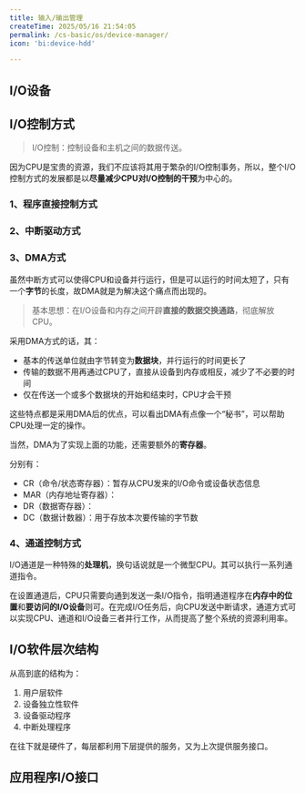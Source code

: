 ```yaml
---
title: 输入/输出管理
createTime: 2025/05/16 21:54:05
permalink: /cs-basic/os/device-manager/
icon: 'bi:device-hdd'

---
```


## I/O设备

## I/O控制方式

> I/O控制：控制设备和主机之间的数据传送。

因为CPU是宝贵的资源，我们不应该将其用于繁杂的I/O控制事务，所以，整个I/O控制方式的发展都是以**尽量减少CPU对I/O控制的干预**为中心的。

### 1、程序直接控制方式

### 2、中断驱动方式

### 3、DMA方式

虽然中断方式可以使得CPU和设备并行运行，但是可以运行的时间太短了，只有一个**字节**的长度，故DMA就是为解决这个痛点而出现的。

> 基本思想：在I/O设备和内存之间开辟**直接的数据交换通路**，彻底解放CPU。

采用DMA方式的话，其：

- 基本的传送单位就由字节转变为**数据块**，并行运行的时间更长了
- 传输的数据不用再通过CPU了，直接从设备到内存或相反，减少了不必要的时间
- 仅在传送一个或多个数据块的开始和结束时，CPU才会干预

这些特点都是采用DMA后的优点，可以看出DMA有点像一个“秘书”，可以帮助CPU处理一定的操作。

当然，DMA为了实现上面的功能，还需要额外的**寄存器**。

分别有：

- CR（命令/状态寄存器）：暂存从CPU发来的I/O命令或设备状态信息
- MAR（内存地址寄存器）：
- DR（数据寄存器）：
- DC（数据计数器）：用于存放本次要传输的字节数

### 4、通道控制方式

I/O通道是一种特殊的**处理机**，换句话说就是一个微型CPU。其可以执行一系列通道指令。

在设置通道后，CPU只需要向通到发送一条I/O指令，指明通道程序在**内存中的位置**和**要访问的I/O设备**则可。在完成I/O任务后，向CPU发送中断请求，通道方式可以实现CPU、通道和I/O设备三者并行工作，从而提高了整个系统的资源利用率。

## I/O软件层次结构

从高到底的结构为：

1. 用户层软件
2. 设备独立性软件
3. 设备驱动程序
4. 中断处理程序

在往下就是硬件了，每层都利用下层提供的服务，又为上次提供服务接口。

## 应用程序I/O接口





